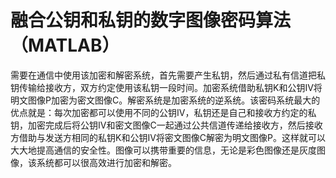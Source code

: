 # 融合公钥和私钥的数字图像密码算法（MATLAB）
需要在通信中使用该加密和解密系统，首先需要产生私钥，然后通过私有信道把私钥传输给接收方，双方约定使用该私钥一段时间。加密系统借助私钥K和公钥IV将明文图像P加密为密文图像C。解密系统是加密系统的逆系统。该密码系统最大的优点就是：每次加密都可以使用不同的公钥IV，私钥还是自己和接收方约定的私钥，加密完成后将公钥IV和密文图像C一起通过公共信道传递给接收方，然后接收方借助与发送方相同的私钥K和公钥IV将密文图像C解密为明文图像P。这样就可以大大地提高通信的安全性。图像可以携带重要的信息，无论是彩色图像还是灰度图像，该系统都可以很高效进行加密和解密。
